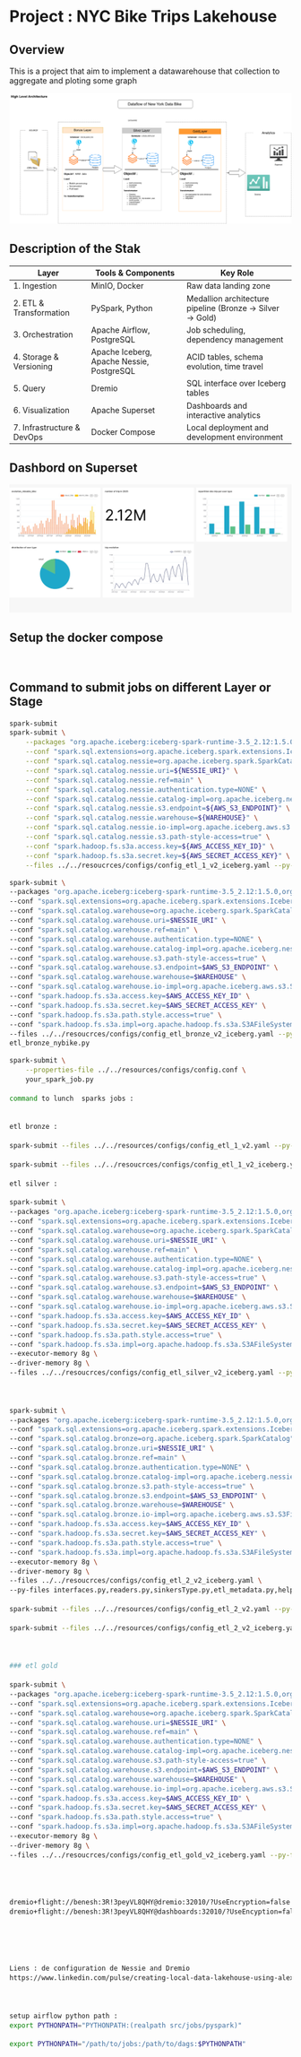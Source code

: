 # Project : NYC Bike Trips Lakehouse
## Overview
This is a project that aim to implement a datawarehouse that collection to aggregate and ploting some graph 

![Drag Racing](./docs_project/Datawarehouse_nybike_overview_drawio.png)

## Description of the Stak 

| Layer                      | Tools & Components                        | Key Role                                                 |
| -------------------------- | ----------------------------------------- | -------------------------------------------------------- |
| 1. Ingestion               | MinIO, Docker                             | Raw data landing zone                                    |
| 2. ETL & Transformation    | PySpark, Python                           | Medallion architecture pipeline (Bronze → Silver → Gold) |
| 3. Orchestration           | Apache Airflow, PostgreSQL                | Job scheduling, dependency management                    |
| 4. Storage & Versioning    | Apache Iceberg, Apache Nessie, PostgreSQL | ACID tables, schema evolution, time travel               |
| 5. Query                   | Dremio                                    | SQL interface over Iceberg tables                        |
| 6. Visualization           | Apache Superset                           | Dashboards and interactive analytics                     |
| 7. Infrastructure & DevOps | Docker Compose                            | Local deployment and development environment             |


## Dashbord on Superset
![Dashbord of trips](./docs_project/dashbord-trip-2025-06-04T11-17-49.781Z.jpg)


## Setup the docker compose 

```bash



```


## Command to submit jobs on different Layer or Stage

```bash
spark-submit 
spark-submit \
    --packages "org.apache.iceberg:iceberg-spark-runtime-3.5_2.12:1.5.0,org.projectnessie.nessie-integrations:nessie-spark-extensions-3.5_2.12:0.102.5,software.amazon.awssdk:bundle:2.20.131,software.amazon.awssdk:url-connection-client:2.20.131" \
    --conf "spark.sql.extensions=org.apache.iceberg.spark.extensions.IcebergSparkSessionExtensions,org.projectnessie.spark.extensions.NessieSparkSessionExtensions" \
    --conf "spark.sql.catalog.nessie=org.apache.iceberg.spark.SparkCatalog" \
    --conf "spark.sql.catalog.nessie.uri=${NESSIE_URI}" \
    --conf "spark.sql.catalog.nessie.ref=main" \
    --conf "spark.sql.catalog.nessie.authentication.type=NONE" \
    --conf "spark.sql.catalog.nessie.catalog-impl=org.apache.iceberg.nessie.NessieCatalog" \
    --conf "spark.sql.catalog.nessie.s3.endpoint=${AWS_S3_ENDPOINT}" \
    --conf "spark.sql.catalog.nessie.warehouse=${WAREHOUSE}" \
    --conf "spark.sql.catalog.nessie.io-impl=org.apache.iceberg.aws.s3.S3FileIO" \
    --conf "spark.sql.catalog.nessie.s3.path-style-access=true" \
    --conf "spark.hadoop.fs.s3a.access.key=${AWS_ACCESS_KEY_ID}" \
    --conf "spark.hadoop.fs.s3a.secret.key=${AWS_SECRET_ACCESS_KEY}" \
    --files ../../resoucrces/configs/config_etl_1_v2_iceberg.yaml --py-files interfaces.py,readers.py,sinkersType.py,etl_metadata.py,helpers_utils.py,transformers.py etl_bronze_nybike.py
```


```bash
spark-submit \
--packages "org.apache.iceberg:iceberg-spark-runtime-3.5_2.12:1.5.0,org.projectnessie.nessie-integrations:nessie-spark-extensions-3.5_2.12:0.102.5,software.amazon.awssdk:bundle:2.20.131,software.amazon.awssdk:url-connection-client:2.20.131" \
--conf "spark.sql.extensions=org.apache.iceberg.spark.extensions.IcebergSparkSessionExtensions,org.projectnessie.spark.extensions.NessieSparkSessionExtensions" \
--conf "spark.sql.catalog.warehouse=org.apache.iceberg.spark.SparkCatalog" \
--conf "spark.sql.catalog.warehouse.uri=$NESSIE_URI" \
--conf "spark.sql.catalog.warehouse.ref=main" \
--conf "spark.sql.catalog.warehouse.authentication.type=NONE" \
--conf "spark.sql.catalog.warehouse.catalog-impl=org.apache.iceberg.nessie.NessieCatalog" \
--conf "spark.sql.catalog.warehouse.s3.path-style-access=true" \
--conf "spark.sql.catalog.warehouse.s3.endpoint=$AWS_S3_ENDPOINT" \
--conf "spark.sql.catalog.warehouse.warehouse=$WAREHOUSE" \
--conf "spark.sql.catalog.warehouse.io-impl=org.apache.iceberg.aws.s3.S3FileIO" \
--conf "spark.hadoop.fs.s3a.access.key=$AWS_ACCESS_KEY_ID" \
--conf "spark.hadoop.fs.s3a.secret.key=$AWS_SECRET_ACCESS_KEY" \
--conf "spark.hadoop.fs.s3a.path.style.access=true" \
--conf "spark.hadoop.fs.s3a.impl=org.apache.hadoop.fs.s3a.S3AFileSystem" \
--files ../../resoucrces/configs/config_etl_bronze_v2_iceberg.yaml --py-files interfaces.py,readers.py,sinkersType.py,etl_metadata.py,helpers_utils.py,transformers.py \
etl_bronze_nybike.py

```

```bash
spark-submit \
    --properties-file ../../resources/configs/config.conf \
    your_spark_job.py

command to lunch  sparks jobs :


etl bronze :

spark-submit --files ../../resources/configs/config_etl_1_v2.yaml --py-files interfaces.py,readers.py,sinkersType.py,etl_metadata.py,helpers_utils.py,transformers.py etl_bronze_nybike.py

spark-submit --files ../../resoucrces/configs/config_etl_1_v2_iceberg.yaml --py-files interfaces.py,readers.py,sinkersType.py,etl_metadata.py,helpers_utils.py,transformers.py etl_bronze_nybike.py

etl silver :

spark-submit \
--packages "org.apache.iceberg:iceberg-spark-runtime-3.5_2.12:1.5.0,org.projectnessie.nessie-integrations:nessie-spark-extensions-3.5_2.12:0.102.5,software.amazon.awssdk:bundle:2.20.131,software.amazon.awssdk:url-connection-client:2.20.131" \
--conf "spark.sql.extensions=org.apache.iceberg.spark.extensions.IcebergSparkSessionExtensions,org.projectnessie.spark.extensions.NessieSparkSessionExtensions" \
--conf "spark.sql.catalog.warehouse=org.apache.iceberg.spark.SparkCatalog" \
--conf "spark.sql.catalog.warehouse.uri=$NESSIE_URI" \
--conf "spark.sql.catalog.warehouse.ref=main" \
--conf "spark.sql.catalog.warehouse.authentication.type=NONE" \
--conf "spark.sql.catalog.warehouse.catalog-impl=org.apache.iceberg.nessie.NessieCatalog" \
--conf "spark.sql.catalog.warehouse.s3.path-style-access=true" \
--conf "spark.sql.catalog.warehouse.s3.endpoint=$AWS_S3_ENDPOINT" \
--conf "spark.sql.catalog.warehouse.warehouse=$WAREHOUSE" \
--conf "spark.sql.catalog.warehouse.io-impl=org.apache.iceberg.aws.s3.S3FileIO" \
--conf "spark.hadoop.fs.s3a.access.key=$AWS_ACCESS_KEY_ID" \
--conf "spark.hadoop.fs.s3a.secret.key=$AWS_SECRET_ACCESS_KEY" \
--conf "spark.hadoop.fs.s3a.path.style.access=true" \
--conf "spark.hadoop.fs.s3a.impl=org.apache.hadoop.fs.s3a.S3AFileSystem" \
--executor-memory 8g \
--driver-memory 8g \
--files ../../resoucrces/configs/config_etl_silver_v2_iceberg.yaml --py-files interfaces.py,readers.py,sinkersType.py,etl_metadata.py,helpers_utils.py,transformers.py etl_silver_nybike.py



spark-submit \
--packages "org.apache.iceberg:iceberg-spark-runtime-3.5_2.12:1.5.0,org.projectnessie.nessie-integrations:nessie-spark-extensions-3.5_2.12:0.102.5,software.amazon.awssdk:bundle:2.20.131,software.amazon.awssdk:url-connection-client:2.20.131" \
--conf "spark.sql.extensions=org.apache.iceberg.spark.extensions.IcebergSparkSessionExtensions,org.projectnessie.spark.extensions.NessieSparkSessionExtensions"\
--conf "spark.sql.catalog.bronze=org.apache.iceberg.spark.SparkCatalog" \
--conf "spark.sql.catalog.bronze.uri=$NESSIE_URI" \
--conf "spark.sql.catalog.bronze.ref=main" \
--conf "spark.sql.catalog.bronze.authentication.type=NONE" \
--conf "spark.sql.catalog.bronze.catalog-impl=org.apache.iceberg.nessie.NessieCatalog" \
--conf "spark.sql.catalog.bronze.s3.path-style-access=true" \
--conf "spark.sql.catalog.bronze.s3.endpoint=$AWS_S3_ENDPOINT" \
--conf "spark.sql.catalog.bronze.warehouse=$WAREHOUSE" \
--conf "spark.sql.catalog.bronze.io-impl=org.apache.iceberg.aws.s3.S3FileIO" \
--conf "spark.hadoop.fs.s3a.access.key=$AWS_ACCESS_KEY_ID" \
--conf "spark.hadoop.fs.s3a.secret.key=$AWS_SECRET_ACCESS_KEY" \
--conf "spark.hadoop.fs.s3a.path.style.access=true" \
--conf "spark.hadoop.fs.s3a.impl=org.apache.hadoop.fs.s3a.S3AFileSystem" \
--executor-memory 8g \
--driver-memory 8g \
--files ../../resoucrces/configs/config_etl_2_v2_iceberg.yaml \
--py-files interfaces.py,readers.py,sinkersType.py,etl_metadata.py,helpers_utils.py,transformers.py etl_silver_nybike.py

spark-submit --files ../../resources/configs/config_etl_2_v2.yaml --py-files interfaces.py,readers.py,sinkersType.py,etl_metadata.py,helpers_utils.py,transformers.py etl_silver_nybike.py

spark-submit --files ../../resources/configs/config_etl_2_v2_iceberg.yaml --py-files interfaces.py,readers.py,sinkersType.py,etl_metadata.py,helpers_utils.py,transformers.py etl_silver_nybike.py



### etl gold

spark-submit \
--packages "org.apache.iceberg:iceberg-spark-runtime-3.5_2.12:1.5.0,org.projectnessie.nessie-integrations:nessie-spark-extensions-3.5_2.12:0.102.5,software.amazon.awssdk:bundle:2.20.131,software.amazon.awssdk:url-connection-client:2.20.131" \
--conf "spark.sql.extensions=org.apache.iceberg.spark.extensions.IcebergSparkSessionExtensions,org.projectnessie.spark.extensions.NessieSparkSessionExtensions" \
--conf "spark.sql.catalog.warehouse=org.apache.iceberg.spark.SparkCatalog" \
--conf "spark.sql.catalog.warehouse.uri=$NESSIE_URI" \
--conf "spark.sql.catalog.warehouse.ref=main" \
--conf "spark.sql.catalog.warehouse.authentication.type=NONE" \
--conf "spark.sql.catalog.warehouse.catalog-impl=org.apache.iceberg.nessie.NessieCatalog" \
--conf "spark.sql.catalog.warehouse.s3.path-style-access=true" \
--conf "spark.sql.catalog.warehouse.s3.endpoint=$AWS_S3_ENDPOINT" \
--conf "spark.sql.catalog.warehouse.warehouse=$WAREHOUSE" \
--conf "spark.sql.catalog.warehouse.io-impl=org.apache.iceberg.aws.s3.S3FileIO" \
--conf "spark.hadoop.fs.s3a.access.key=$AWS_ACCESS_KEY_ID" \
--conf "spark.hadoop.fs.s3a.secret.key=$AWS_SECRET_ACCESS_KEY" \
--conf "spark.hadoop.fs.s3a.path.style.access=true" \
--conf "spark.hadoop.fs.s3a.impl=org.apache.hadoop.fs.s3a.S3AFileSystem" \
--executor-memory 8g \
--driver-memory 8g \
--files ../../resoucrces/configs/config_etl_gold_v2_iceberg.yaml --py-files interfaces.py,readers.py,sinkersType.py,etl_metadata.py,helpers_utils.py,transformers.py,model_data.py etl_gold_stage.py




dremio+flight://benesh:3R!3peyVL8QHY@dremio:32010/?UseEncryption=false
dremio+flight://benesh:3R!3peyVL8QHY@dashboards:32010/?UseEncyption=false





Liens : de configuration de Nessie and Dremio 
https://www.linkedin.com/pulse/creating-local-data-lakehouse-using-alex-merced%3FtrackingId=owFrZg3DS7Ot0LnLS6Oz7A%253D%253D/?trackingId=owFrZg3DS7Ot0LnLS6Oz7A%3D%3D



setup airflow python path :
export PYTHONPATH="PYTHONPATH:(realpath src/jobs/pyspark)"

export PYTHONPATH="/path/to/jobs:/path/to/dags:$PYTHONPATH"





